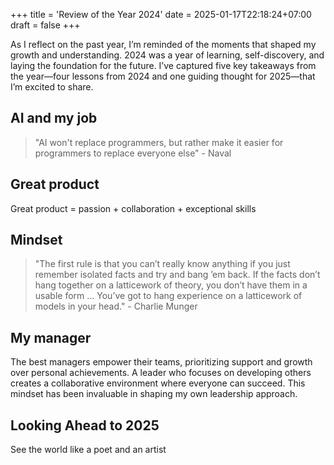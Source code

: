 +++
title = 'Review of the Year 2024'
date = 2025-01-17T22:18:24+07:00
draft = false
+++

As I reflect on the past year, I’m reminded of the moments that shaped my growth and understanding. 2024 was a year of learning, self-discovery, and laying the foundation for the future. I’ve captured five key takeaways from the year—four lessons from 2024 and one guiding thought for 2025—that I’m excited to share.

## AI and my job 
> "AI won't replace programmers, but rather make it easier for programmers to replace everyone else" - Naval
## Great product 
Great product = passion + collaboration + exceptional skills
## Mindset 
> "The first rule is that you can’t really know anything if you just remember isolated facts and try and bang ’em back. If the facts don’t hang together on a latticework of theory, you don’t have them in a usable form … You’ve got to hang experience on a latticework of models in your head." - Charlie Munger
## My manager
The best managers empower their teams, prioritizing support and growth over personal achievements. A leader who focuses on developing others creates a collaborative environment where everyone can succeed. This mindset has been invaluable in shaping my own leadership approach.
## Looking Ahead to 2025
See the world like a poet and an artist
